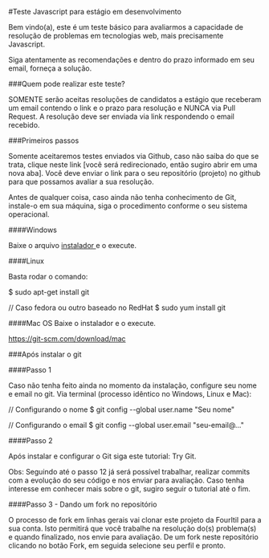 #Teste Javascript para estágio em desenvolvimento

Bem vindo(a), este é um teste básico para avaliarmos a capacidade de resolução de problemas em tecnologias web, mais precisamente Javascript.

Siga atentamente as recomendações e dentro do prazo informado em seu email, forneça a solução.

###Quem pode realizar este teste?

SOMENTE serão aceitas resoluções de candidatos a estágio que receberam um email contendo o link e o prazo para resolução e NUNCA via Pull Request. A resolução deve ser enviada via link respondendo o email recebido.

###Primeiros passos

Somente aceitaremos testes enviados via Github, caso não saiba do que se trata, clique neste link [você será redirecionado, então sugiro abrir em uma nova aba]. Você deve enviar o link para o seu repositório (projeto) no github para que possamos avaliar a sua resolução.

Antes de qualquer coisa, caso ainda não tenha conhecimento de Git, instale-o em sua máquina, siga o procedimento conforme o seu sistema operacional.

####Windows

Baixe o arquivo <a href="https://git-scm.com/download/win"> instalador </a> e o execute.


####Linux

Basta rodar o comando:

$ sudo apt-get install git

// Caso fedora ou  outro baseado no RedHat
$ sudo yum install git

####Mac OS Baixe o instalador e o execute.

https://git-scm.com/download/mac

###Após instalar o git

####Passo 1

Caso não tenha feito ainda no momento da instalação, configure seu nome e email no git. Via terminal (processo idêntico no Windows, Linux e Mac):

// Configurando o nome
$ git config --global user.name "Seu nome"

// Configurando o email
$ git config --global user.email "seu-email@..."

####Passo 2

Após instalar e configurar o Git siga este tutorial: <href>Try Git</href>.

Obs: Seguindo até o passo 12 já será possível trabalhar, realizar commits com a evolução do seu código e nos enviar para avaliação. Caso tenha interesse em conhecer mais sobre o git, sugiro seguir o tutorial até o fim.

####Passo 3 - Dando um fork no repositório

O processo de fork em linhas gerais vai clonar este projeto da FourItil para a sua conta. Isto permitirá que você trabalhe na resolução do(s) problema(s) e quando finalizado, nos envie para avaliação. De um fork neste repositório clicando no botão Fork, em seguida selecione seu perfil e pronto.

